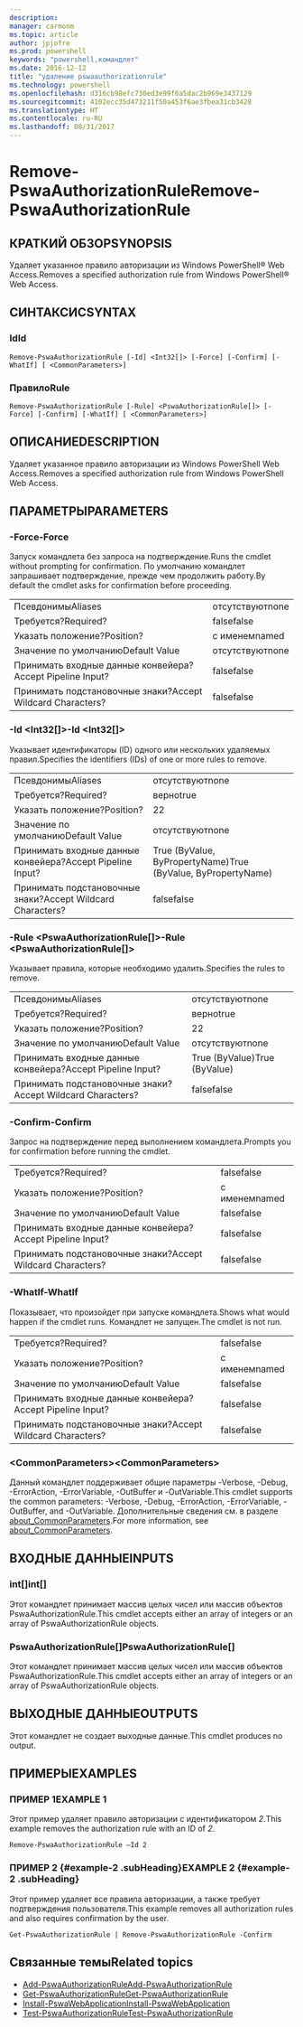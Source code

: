```yaml
---
description: 
manager: carmonm
ms.topic: article
author: jpjofre
ms.prod: powershell
keywords: "powershell,командлет"
ms.date: 2016-12-12
title: "удаление pswaauthorizationrule"
ms.technology: powershell
ms.openlocfilehash: d316cb98efc730ed3e99f6a5dac2b969e3437129
ms.sourcegitcommit: 4102ecc35d473211f50a453f6ae3fbea31cb3428
ms.translationtype: HT
ms.contentlocale: ru-RU
ms.lasthandoff: 08/31/2017
---
```

#  <a name="remove-pswaauthorizationrule"></a><span data-ttu-id="a4603-103">Remove-PswaAuthorizationRule</span><span class="sxs-lookup"><span data-stu-id="a4603-103">Remove-PswaAuthorizationRule</span></span>

##  <a name="synopsis"></a><span data-ttu-id="a4603-104">КРАТКИЙ ОБЗОР</span><span class="sxs-lookup"><span data-stu-id="a4603-104">SYNOPSIS</span></span>

<span data-ttu-id="a4603-105">Удаляет указанное правило авторизации из Windows PowerShell® Web Access.</span><span class="sxs-lookup"><span data-stu-id="a4603-105">Removes a specified authorization rule from Windows PowerShell® Web Access.</span></span>

## <a name="syntax"></a><span data-ttu-id="a4603-106">СИНТАКСИС</span><span class="sxs-lookup"><span data-stu-id="a4603-106">SYNTAX</span></span>

###  <a name="id"></a><span data-ttu-id="a4603-107">Id</span><span class="sxs-lookup"><span data-stu-id="a4603-107">Id</span></span>
```
Remove-PswaAuthorizationRule [-Id] <Int32[]> [-Force] [-Confirm] [-WhatIf] [ <CommonParameters>]
```

### <a name="rule"></a><span data-ttu-id="a4603-108">Правило</span><span class="sxs-lookup"><span data-stu-id="a4603-108">Rule</span></span>
```
Remove-PswaAuthorizationRule [-Rule] <PswaAuthorizationRule[]> [-Force] [-Confirm] [-WhatIf] [ <CommonParameters>]
```

## <a name="description"></a><span data-ttu-id="a4603-109">ОПИСАНИЕ</span><span class="sxs-lookup"><span data-stu-id="a4603-109">DESCRIPTION</span></span>

<span data-ttu-id="a4603-110">Удаляет указанное правило авторизации из Windows PowerShell Web Access.</span><span class="sxs-lookup"><span data-stu-id="a4603-110">Removes a specified authorization rule from Windows PowerShell Web Access.</span></span>

## <a name="parameters"></a><span data-ttu-id="a4603-111">ПАРАМЕТРЫ</span><span class="sxs-lookup"><span data-stu-id="a4603-111">PARAMETERS</span></span>

### <a name="-force"></a><span data-ttu-id="a4603-112">-Force</span><span class="sxs-lookup"><span data-stu-id="a4603-112">-Force</span></span>

<span data-ttu-id="a4603-113">Запуск командлета без запроса на подтверждение.</span><span class="sxs-lookup"><span data-stu-id="a4603-113">Runs the cmdlet without prompting for confirmation.</span></span> <span data-ttu-id="a4603-114">По умолчанию командлет запрашивает подтверждение, прежде чем продолжить работу.</span><span class="sxs-lookup"><span data-stu-id="a4603-114">By default the cmdlet asks for confirmation before proceeding.</span></span>

|||  
|-|-|
| <span data-ttu-id="a4603-115">Псевдонимы</span><span class="sxs-lookup"><span data-stu-id="a4603-115">Aliases</span></span>                              | <span data-ttu-id="a4603-116">отсутствуют</span><span class="sxs-lookup"><span data-stu-id="a4603-116">none</span></span>                                 |
| <span data-ttu-id="a4603-117">Требуется?</span><span class="sxs-lookup"><span data-stu-id="a4603-117">Required?</span></span>                            | <span data-ttu-id="a4603-118">false</span><span class="sxs-lookup"><span data-stu-id="a4603-118">false</span></span>                                |
| <span data-ttu-id="a4603-119">Указать положение?</span><span class="sxs-lookup"><span data-stu-id="a4603-119">Position?</span></span>                            | <span data-ttu-id="a4603-120">с именем</span><span class="sxs-lookup"><span data-stu-id="a4603-120">named</span></span>                                |
| <span data-ttu-id="a4603-121">Значение по умолчанию</span><span class="sxs-lookup"><span data-stu-id="a4603-121">Default Value</span></span>                        | <span data-ttu-id="a4603-122">отсутствуют</span><span class="sxs-lookup"><span data-stu-id="a4603-122">none</span></span>                                 |
| <span data-ttu-id="a4603-123">Принимать входные данные конвейера?</span><span class="sxs-lookup"><span data-stu-id="a4603-123">Accept Pipeline Input?</span></span>               | <span data-ttu-id="a4603-124">false</span><span class="sxs-lookup"><span data-stu-id="a4603-124">false</span></span>                                |
| <span data-ttu-id="a4603-125">Принимать подстановочные знаки?</span><span class="sxs-lookup"><span data-stu-id="a4603-125">Accept Wildcard Characters?</span></span>          | <span data-ttu-id="a4603-126">false</span><span class="sxs-lookup"><span data-stu-id="a4603-126">false</span></span>                                |

### <a name="-id-ltint32gt"></a><span data-ttu-id="a4603-127">-Id &lt;Int32\[\]&gt;</span><span class="sxs-lookup"><span data-stu-id="a4603-127">-Id &lt;Int32\[\]&gt;</span></span>

<span data-ttu-id="a4603-128">Указывает идентификаторы (ID) одного или нескольких удаляемых правил.</span><span class="sxs-lookup"><span data-stu-id="a4603-128">Specifies the identifiers (IDs) of one or more rules to remove.</span></span>

|||  
|-|-|
| <span data-ttu-id="a4603-129">Псевдонимы</span><span class="sxs-lookup"><span data-stu-id="a4603-129">Aliases</span></span>                              | <span data-ttu-id="a4603-130">отсутствуют</span><span class="sxs-lookup"><span data-stu-id="a4603-130">none</span></span>                                 |
| <span data-ttu-id="a4603-131">Требуется?</span><span class="sxs-lookup"><span data-stu-id="a4603-131">Required?</span></span>                            | <span data-ttu-id="a4603-132">верно</span><span class="sxs-lookup"><span data-stu-id="a4603-132">true</span></span>                                 |
| <span data-ttu-id="a4603-133">Указать положение?</span><span class="sxs-lookup"><span data-stu-id="a4603-133">Position?</span></span>                            | <span data-ttu-id="a4603-134">2</span><span class="sxs-lookup"><span data-stu-id="a4603-134">2</span></span>                                    |
| <span data-ttu-id="a4603-135">Значение по умолчанию</span><span class="sxs-lookup"><span data-stu-id="a4603-135">Default Value</span></span>                        | <span data-ttu-id="a4603-136">отсутствуют</span><span class="sxs-lookup"><span data-stu-id="a4603-136">none</span></span>                                 |
| <span data-ttu-id="a4603-137">Принимать входные данные конвейера?</span><span class="sxs-lookup"><span data-stu-id="a4603-137">Accept Pipeline Input?</span></span>               | <span data-ttu-id="a4603-138">True (ByValue, ByPropertyName)</span><span class="sxs-lookup"><span data-stu-id="a4603-138">True (ByValue, ByPropertyName)</span></span>       |
| <span data-ttu-id="a4603-139">Принимать подстановочные знаки?</span><span class="sxs-lookup"><span data-stu-id="a4603-139">Accept Wildcard Characters?</span></span>          | <span data-ttu-id="a4603-140">false</span><span class="sxs-lookup"><span data-stu-id="a4603-140">false</span></span>                                |

### <a name="-rule-ltpswaauthorizationrulegt"></a><span data-ttu-id="a4603-141">-Rule &lt;PswaAuthorizationRule\[\]&gt;</span><span class="sxs-lookup"><span data-stu-id="a4603-141">-Rule &lt;PswaAuthorizationRule\[\]&gt;</span></span>

<span data-ttu-id="a4603-142">Указывает правила, которые необходимо удалить.</span><span class="sxs-lookup"><span data-stu-id="a4603-142">Specifies the rules to remove.</span></span>

|||  
|-|-|
| <span data-ttu-id="a4603-143">Псевдонимы</span><span class="sxs-lookup"><span data-stu-id="a4603-143">Aliases</span></span>                              | <span data-ttu-id="a4603-144">отсутствуют</span><span class="sxs-lookup"><span data-stu-id="a4603-144">none</span></span>                                 |
| <span data-ttu-id="a4603-145">Требуется?</span><span class="sxs-lookup"><span data-stu-id="a4603-145">Required?</span></span>                            | <span data-ttu-id="a4603-146">верно</span><span class="sxs-lookup"><span data-stu-id="a4603-146">true</span></span>                                 |
| <span data-ttu-id="a4603-147">Указать положение?</span><span class="sxs-lookup"><span data-stu-id="a4603-147">Position?</span></span>                            | <span data-ttu-id="a4603-148">2</span><span class="sxs-lookup"><span data-stu-id="a4603-148">2</span></span>                                    |
| <span data-ttu-id="a4603-149">Значение по умолчанию</span><span class="sxs-lookup"><span data-stu-id="a4603-149">Default Value</span></span>                        | <span data-ttu-id="a4603-150">отсутствуют</span><span class="sxs-lookup"><span data-stu-id="a4603-150">none</span></span>                                 |
| <span data-ttu-id="a4603-151">Принимать входные данные конвейера?</span><span class="sxs-lookup"><span data-stu-id="a4603-151">Accept Pipeline Input?</span></span>               | <span data-ttu-id="a4603-152">True (ByValue)</span><span class="sxs-lookup"><span data-stu-id="a4603-152">True (ByValue)</span></span>                       |
| <span data-ttu-id="a4603-153">Принимать подстановочные знаки?</span><span class="sxs-lookup"><span data-stu-id="a4603-153">Accept Wildcard Characters?</span></span>          | <span data-ttu-id="a4603-154">false</span><span class="sxs-lookup"><span data-stu-id="a4603-154">false</span></span>                                |

### <a name="-confirm"></a><span data-ttu-id="a4603-155">-Confirm</span><span class="sxs-lookup"><span data-stu-id="a4603-155">-Confirm</span></span>

<span data-ttu-id="a4603-156">Запрос на подтверждение перед выполнением командлета.</span><span class="sxs-lookup"><span data-stu-id="a4603-156">Prompts you for confirmation before running the cmdlet.</span></span>

|||  
|-|-|
| <span data-ttu-id="a4603-157">Требуется?</span><span class="sxs-lookup"><span data-stu-id="a4603-157">Required?</span></span>                            | <span data-ttu-id="a4603-158">false</span><span class="sxs-lookup"><span data-stu-id="a4603-158">false</span></span>                                |
| <span data-ttu-id="a4603-159">Указать положение?</span><span class="sxs-lookup"><span data-stu-id="a4603-159">Position?</span></span>                            | <span data-ttu-id="a4603-160">с именем</span><span class="sxs-lookup"><span data-stu-id="a4603-160">named</span></span>                                |
| <span data-ttu-id="a4603-161">Значение по умолчанию</span><span class="sxs-lookup"><span data-stu-id="a4603-161">Default Value</span></span>                        | <span data-ttu-id="a4603-162">false</span><span class="sxs-lookup"><span data-stu-id="a4603-162">false</span></span>                                |
| <span data-ttu-id="a4603-163">Принимать входные данные конвейера?</span><span class="sxs-lookup"><span data-stu-id="a4603-163">Accept Pipeline Input?</span></span>               | <span data-ttu-id="a4603-164">false</span><span class="sxs-lookup"><span data-stu-id="a4603-164">false</span></span>                                |
| <span data-ttu-id="a4603-165">Принимать подстановочные знаки?</span><span class="sxs-lookup"><span data-stu-id="a4603-165">Accept Wildcard Characters?</span></span>          | <span data-ttu-id="a4603-166">false</span><span class="sxs-lookup"><span data-stu-id="a4603-166">false</span></span>                                |

### <a name="-whatif"></a><span data-ttu-id="a4603-167">-WhatIf</span><span class="sxs-lookup"><span data-stu-id="a4603-167">-WhatIf</span></span>

<span data-ttu-id="a4603-168">Показывает, что произойдет при запуске командлета.</span><span class="sxs-lookup"><span data-stu-id="a4603-168">Shows what would happen if the cmdlet runs.</span></span> <span data-ttu-id="a4603-169">Командлет не запущен.</span><span class="sxs-lookup"><span data-stu-id="a4603-169">The cmdlet is not run.</span></span>

|||  
|-|-|
| <span data-ttu-id="a4603-170">Требуется?</span><span class="sxs-lookup"><span data-stu-id="a4603-170">Required?</span></span>                            | <span data-ttu-id="a4603-171">false</span><span class="sxs-lookup"><span data-stu-id="a4603-171">false</span></span>                                |
| <span data-ttu-id="a4603-172">Указать положение?</span><span class="sxs-lookup"><span data-stu-id="a4603-172">Position?</span></span>                            | <span data-ttu-id="a4603-173">с именем</span><span class="sxs-lookup"><span data-stu-id="a4603-173">named</span></span>                                |
| <span data-ttu-id="a4603-174">Значение по умолчанию</span><span class="sxs-lookup"><span data-stu-id="a4603-174">Default Value</span></span>                        | <span data-ttu-id="a4603-175">false</span><span class="sxs-lookup"><span data-stu-id="a4603-175">false</span></span>                                |
| <span data-ttu-id="a4603-176">Принимать входные данные конвейера?</span><span class="sxs-lookup"><span data-stu-id="a4603-176">Accept Pipeline Input?</span></span>               | <span data-ttu-id="a4603-177">false</span><span class="sxs-lookup"><span data-stu-id="a4603-177">false</span></span>                                |
| <span data-ttu-id="a4603-178">Принимать подстановочные знаки?</span><span class="sxs-lookup"><span data-stu-id="a4603-178">Accept Wildcard Characters?</span></span>          | <span data-ttu-id="a4603-179">false</span><span class="sxs-lookup"><span data-stu-id="a4603-179">false</span></span>                                |

### <a name="ltcommonparametersgt"></a><span data-ttu-id="a4603-180">&lt;CommonParameters&gt;</span><span class="sxs-lookup"><span data-stu-id="a4603-180">&lt;CommonParameters&gt;</span></span>

<span data-ttu-id="a4603-181">Данный командлет поддерживает общие параметры -Verbose, -Debug, -ErrorAction, -ErrorVariable, -OutBuffer и -OutVariable.</span><span class="sxs-lookup"><span data-stu-id="a4603-181">This cmdlet supports the common parameters: -Verbose, -Debug, -ErrorAction, -ErrorVariable, -OutBuffer, and -OutVariable.</span></span>
<span data-ttu-id="a4603-182">Дополнительные сведения см. в разделе [about_CommonParameters](http://go.microsoft.com/fwlink/p/?LinkID=113216).</span><span class="sxs-lookup"><span data-stu-id="a4603-182">For more information, see [about_CommonParameters](http://go.microsoft.com/fwlink/p/?LinkID=113216).</span></span>

## <a name="inputs"></a><span data-ttu-id="a4603-183">ВХОДНЫЕ ДАННЫЕ</span><span class="sxs-lookup"><span data-stu-id="a4603-183">INPUTS</span></span>

###  <a name="int"></a><span data-ttu-id="a4603-184">int\[\]</span><span class="sxs-lookup"><span data-stu-id="a4603-184">int\[\]</span></span>

<span data-ttu-id="a4603-185">Этот командлет принимает массив целых чисел или массив объектов PswaAuthorizationRule.</span><span class="sxs-lookup"><span data-stu-id="a4603-185">This cmdlet accepts either an array of integers or an array of PswaAuthorizationRule objects.</span></span>

###  <a name="pswaauthorizationrule"></a><span data-ttu-id="a4603-186">PswaAuthorizationRule\[\]</span><span class="sxs-lookup"><span data-stu-id="a4603-186">PswaAuthorizationRule\[\]</span></span>

<span data-ttu-id="a4603-187">Этот командлет принимает массив целых чисел или массив объектов PswaAuthorizationRule.</span><span class="sxs-lookup"><span data-stu-id="a4603-187">This cmdlet accepts either an array of integers or an array of PswaAuthorizationRule objects.</span></span>

##  <a name="outputs"></a><span data-ttu-id="a4603-188">ВЫХОДНЫЕ ДАННЫЕ</span><span class="sxs-lookup"><span data-stu-id="a4603-188">OUTPUTS</span></span>

<span data-ttu-id="a4603-189">Этот командлет не создает выходные данные.</span><span class="sxs-lookup"><span data-stu-id="a4603-189">This cmdlet produces no output.</span></span>

## <a name="examples"></a><span data-ttu-id="a4603-190">ПРИМЕРЫ</span><span class="sxs-lookup"><span data-stu-id="a4603-190">EXAMPLES</span></span>

### <a name="example-1"></a><span data-ttu-id="a4603-191">ПРИМЕР 1</span><span class="sxs-lookup"><span data-stu-id="a4603-191">EXAMPLE 1</span></span>

<span data-ttu-id="a4603-192">Этот пример удаляет правило авторизации с идентификатором *2*.</span><span class="sxs-lookup"><span data-stu-id="a4603-192">This example removes the authorization rule with an ID of *2*.</span></span>

```
Remove-PswaAuthorizationRule –Id 2
```

### <a name="example-2-example-2-subheading"></a><span data-ttu-id="a4603-193">ПРИМЕР 2 {#example-2 .subHeading}</span><span class="sxs-lookup"><span data-stu-id="a4603-193">EXAMPLE 2 {#example-2 .subHeading}</span></span>

<span data-ttu-id="a4603-194">Этот пример удаляет все правила авторизации, а также требует подтверждения пользователя.</span><span class="sxs-lookup"><span data-stu-id="a4603-194">This example removes all authorization rules and also requires confirmation by the user.</span></span>

```
Get-PswaAuthorizationRule | Remove-PswaAuthorizationRule -Confirm
```

##  <a name="related-topics"></a><span data-ttu-id="a4603-195">Связанные темы</span><span class="sxs-lookup"><span data-stu-id="a4603-195">Related topics</span></span>

-  [<span data-ttu-id="a4603-196">Add-PswaAuthorizationRule</span><span class="sxs-lookup"><span data-stu-id="a4603-196">Add-PswaAuthorizationRule</span></span>](add-pswaauthorizationrule.md)
-  [<span data-ttu-id="a4603-197">Get-PswaAuthorizationRule</span><span class="sxs-lookup"><span data-stu-id="a4603-197">Get-PswaAuthorizationRule</span></span>](get-pswaauthorizationrule.md)
-  [<span data-ttu-id="a4603-198">Install-PswaWebApplication</span><span class="sxs-lookup"><span data-stu-id="a4603-198">Install-PswaWebApplication</span></span>](install-pswawebapplication.md)
-  [<span data-ttu-id="a4603-199">Test-PswaAuthorizationRule</span><span class="sxs-lookup"><span data-stu-id="a4603-199">Test-PswaAuthorizationRule</span></span>](test-pswaauthorizationrule.md)
